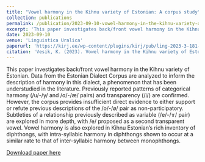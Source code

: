 ```yaml
---
title: "Vowel harmony in the Kihnu variety of Estonian: A corpus study"
collection: publications
permalink: /publication/2023-09-10-vowel-harmony-in-the-kihnu-variety-of-estonian
excerpt: 'This paper investigates back/front vowel harmony in the Kihnu variety of Estonian. Data from the Estonian Dialect Corpus are analyzed to inform the description of harmony in this dialect, a phenomenon that has been understudied in the literature. Previously reported patterns of categorical harmony (/u/-/y/ and /ɑ/-/æ/ pairs) and transparency (/i/) are confirmed. However, the corpus provides insufficient direct evidence to either support or refute previous descriptions of the /o/-/ø/ pair as non-participatory. Subtleties of a relationship previously described as variable (/e/-/ɤ/ pair) are explored in more depth, with /e/ proposed as a second transparent vowel. Vowel harmony is also explored in Kihnu Estonian’s rich inventory of diphthongs, with intra-syllabic harmony in diphthongs shown to occur at a similar rate to that of inter-syllabic harmony between monophthongs.'
date: 2023-09-10
venue: 'Linguistica Uralica'
paperurl: 'https://kirj.ee/wp-content/plugins/kirj/pub/ling-2023-3-181-199_20230910135940.pdf?v=3e8d115eb4b3'
citation: 'Vesik, K. (2023). Vowel harmony in the Kihnu variety of Estonian: A corpus study. Linguistica Uralica, 59(3), 181-199. https://dx.doi.org/10.3176/lu.2023.3.02'
---
```

This paper investigates back/front vowel harmony in the Kihnu variety of Estonian. Data from the Estonian Dialect Corpus are analyzed to inform the description of harmony in this dialect, a phenomenon that has been understudied in the literature. Previously reported patterns of categorical harmony (/u/-/y/ and /ɑ/-/æ/ pairs) and transparency (/i/) are confirmed. However, the corpus provides insufficient direct evidence to either support or refute previous descriptions of the /o/-/ø/ pair as non-participatory. Subtleties of a relationship previously described as variable (/e/-/ɤ/ pair) are explored in more depth, with /e/ proposed as a second transparent vowel. Vowel harmony is also explored in Kihnu Estonian’s rich inventory of diphthongs, with intra-syllabic harmony in diphthongs shown to occur at a similar rate to that of inter-syllabic harmony between monophthongs.

[Download paper here](https://kirj.ee/wp-content/plugins/kirj/pub/ling-2023-3-181-199_20230910135940.pdf?v=3e8d115eb4b3)

<!--Recommended citation: 
Vesik, K. (2022). Vowel harmony in the Kihnu variety of Estonian: A corpus study. Manuscript submitted for publication.-->
